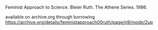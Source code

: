 Feminist Approach to Science. Bleier Ruth. The Athene Series. 1986.

available on archive.org through borrowing
https://archive.org/details/feministapproach00ruth/page/n9/mode/2up